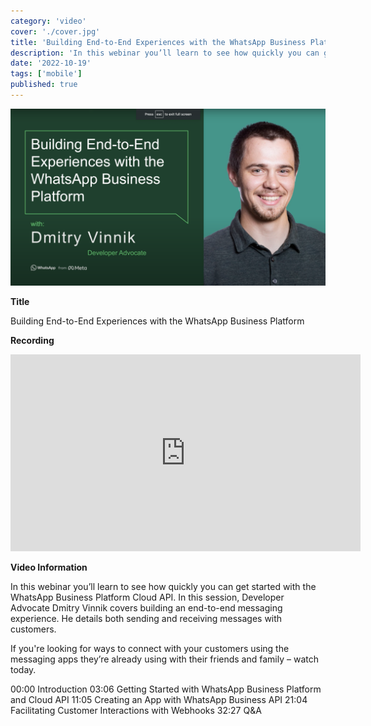 ```yaml
---
category: 'video'
cover: './cover.jpg'
title: 'Building End-to-End Experiences with the WhatsApp Business Platform'
description: 'In this webinar you’ll learn to see how quickly you can get started with the WhatsApp Business Platform Cloud API.'
date: '2022-10-19'
tags: ['mobile']
published: true
---
```

![cover](./cover.jpg)

**Title**

Building End-to-End Experiences with the WhatsApp Business Platform

**Recording**

<iframe width="560" height="315" src="https://www.youtube.com/embed/KP6_BUw3i0U" title="YouTube video player" frameborder="0" allow="accelerometer; autoplay; clipboard-write; encrypted-media; gyroscope; picture-in-picture" allowfullscreen></iframe>

<br>

**Video Information**

In this webinar you’ll learn to see how quickly you can get started with the WhatsApp Business Platform Cloud API. In this session, Developer Advocate Dmitry Vinnik covers building an end-to-end messaging experience. He details both sending and receiving messages with customers. 

If you're looking for ways to connect with your customers using the messaging apps they’re already using with their friends and family – watch today.

00:00 Introduction
03:06 Getting Started with WhatsApp Business Platform and Cloud API
11:05 Creating an App with WhatsApp Business API
21:04 Facilitating Customer Interactions with Webhooks
32:27 Q&A
